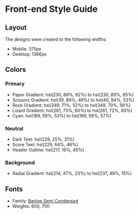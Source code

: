 # Front-end Style Guide

## Layout

The designs were created to the following widths:

- Mobile: 375px
- Desktop: 1366px

## Colors

### Primary

- Paper Gradient: hsl(230, 89%, 62%) to hsl(230, 89%, 65%)
- Scissors Gradient: hsl(39, 89%, 49%) to hsl(40, 84%, 53%)
- Rock Gradient: hsl(349, 71%, 52%) to hsl(349, 70%, 56%)
- Lizard Gradient: hsl(261, 73%, 60%) to hsl(261, 72%, 63%)
- Cyan: hsl(189, 59%, 53%) to hsl(189, 58%, 57%)

### Neutral

- Dark Text: hsl(229, 25%, 31%)
- Score Text: hsl(229, 64%, 46%)
- Header Outline: hsl(217, 16%, 45%)

### Background

- Radial Gradient: hsl(214, 47%, 23%) to hsl(237, 49%, 15%)

## Fonts

- Family: [Barlow Semi Condensed](https://fonts.google.com/specimen/Barlow+Semi+Condensed)
- Weights: 600, 700
